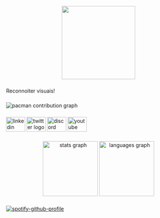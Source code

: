 <div align="center">
  <img height="200" src="https://img.lovepik.com/background/20211021/large/lovepik-blue-stars-background-image_401451567.jpg"  />
</div>

###

<p align="left">Reconnoiter visuais!</p>

###

<picture>
  <source media="(prefers-color-scheme: dark)" srcset="https://raw.githubusercontent.com/Daniel211006/Daniel211006/output/pacman-contribution-graph-dark.svg">
  <source media="(prefers-color-scheme: light)" srcset="https://raw.githubusercontent.com/Daniel211006/Daniel211006/output/pacman-contribution-graph.svg">
  <img alt="pacman contribution graph" src="https://raw.githubusercontent.com/Daniel211006/Daniel211006/output/pacman-contribution-graph.svg">
</picture>

###

<div align="left">
  <img src="https://raw.githubusercontent.com/maurodesouza/profile-readme-generator/master/src/assets/icons/social/linkedin/default.svg" width="52" height="40" alt="linkedin logo"  />
  <img src="https://raw.githubusercontent.com/maurodesouza/profile-readme-generator/master/src/assets/icons/social/twitter/default.svg" width="52" height="40" alt="twitter logo"  />
  <img src="https://raw.githubusercontent.com/maurodesouza/profile-readme-generator/master/src/assets/icons/social/discord/default.svg" width="52" height="40" alt="discord logo"  />
  <img src="https://raw.githubusercontent.com/maurodesouza/profile-readme-generator/master/src/assets/icons/social/youtube/default.svg" width="52" height="40" alt="youtube logo"  />
</div>

###

<div align="center">
  <img src="https://github-readme-stats.vercel.app/api?username=Daniel211006&hide_title=false&hide_rank=false&show_icons=true&include_all_commits=true&count_private=true&disable_animations=false&theme=dracula&locale=en&hide_border=false&order=1" height="150" alt="stats graph"  />
  <img src="https://github-readme-stats.vercel.app/api/top-langs?username=Daniel211006&locale=en&hide_title=false&layout=compact&card_width=320&langs_count=5&theme=dracula&hide_border=false&order=2" height="150" alt="languages graph"  />
</div>

###

###
[![spotify-github-profile](https://spotify-github-profile.kittinanx.com/api/view?uid=31av4ulayjmndzq5bghurbp7mkye&cover_image=true&theme=default&show_offline=false&background_color=121212&interchange=false)](https://github.com/kittinan/spotify-github-profile) 
###
